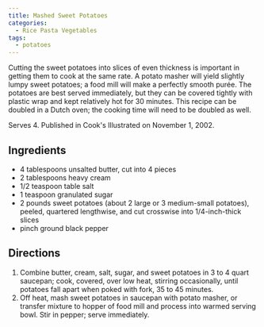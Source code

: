 ```yaml
---
title: Mashed Sweet Potatoes
categories:
  - Rice Pasta Vegetables
tags:
  - potatoes
---
```


Cutting the sweet potatoes into slices of even thickness is important in getting them to cook at
the same rate. A potato masher will yield slightly lumpy sweet potatoes; a food mill will make a
perfectly smooth purée. The potatoes are best served immediately, but they can be covered
tightly with plastic wrap and kept relatively hot for 30 minutes. This recipe can be doubled in a
Dutch oven; the cooking time will need to be doubled as well.

Serves 4. Published in Cook's Illustrated on November 1, 2002.

## Ingredients

- 4 tablespoons unsalted butter, cut into 4 pieces
- 2 tablespoons heavy cream
- 1/2 teaspoon table salt
- 1 teaspoon granulated sugar
- 2 pounds sweet potatoes (about 2 large or 3 medium-small potatoes), peeled, quartered 
  lengthwise, and cut crosswise into 1/4-inch-thick slices
- pinch ground black pepper

## Directions

1. Combine butter, cream, salt, sugar, and sweet potatoes in 3 to 4 quart saucepan; cook, 
   covered, over low heat, stirring occasionally, until potatoes fall apart when poked with fork, 35
   to 45 minutes.
2. Off heat, mash sweet potatoes in saucepan with potato masher, or transfer mixture to 
   hopper of food mill and process into warmed serving bowl. Stir in pepper; serve immediately.
